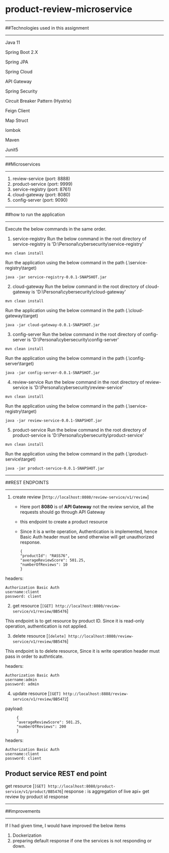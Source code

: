 # product-review-microservice

**********************************************
##Technologies used in this assignment
**********************************************
Java 11

Spring Boot 2.X

Spring JPA

Spring Cloud

API Gateway

Spring Security

Circuit Breaker Pattern (Hystrix)

Feign Client

Map Struct

lombok

Maven

Junit5

***********************************************
##Microservices
***********************************************
1. review-service     (port: 8888)
2. product-service      (port: 9999)
3. service-registry     (port: 8761)
4. cloud-gateway        (port: 8080)
5. config-server        (port: 9090)

**************************************************
##how to run the application 
**************************************************

Execute the below commands in the same order.

1. service-registry
   Run the below command in the root directory of service-registry is 'D:\Personal\cybersecurity\service-registry'

`mvn clean install`

Run the application using the below command in the path (.\service-registry\target)

`java -jar service-registry-0.0.1-SNAPSHOT.jar`

2. cloud-gateway
   Run the below command in the root directory of cloud-gateway is 'D:\Personal\cybersecurity\cloud-gateway'

`mvn clean install`

Run the application using the below command in the path (.\cloud-gateway\target)

`java -jar cloud-gateway-0.0.1-SNAPSHOT.jar`

3. config-server
   Run the below command in the root directory of config-server is 'D:\Personal\cybersecurity\config-server'

`mvn clean install`


Run the application using the below command in the path (.\config-server\target)

`java -jar config-server-0.0.1-SNAPSHOT.jar`

4. review-service
   Run the below command in the root directory of review-service is 'D:\Personal\cybersecurity\review-service'

`mvn clean install`

Run the application using the below command in the path (.\service-registry\target)

`java -jar review-service-0.0.1-SNAPSHOT.jar`

5. product-service
   Run the below command in the root directory of product-service is 'D:\Personal\cybersecurity\product-service'

`mvn clean install`

Run the application using the below command in the path (.\product-service\target)

`java -jar product-service-0.0.1-SNAPSHOT.jar`

************************************************
##REST ENDPOINTS
*************************************************

1. create review [`http://localhost:8080/review-service/v1/review`]    
   - Here port **8080** is of **API Gateway** not the review service, all the requests should go through API Gateway
   - this endpoint to create a product resource
   - Since it is a write operation, Authentication is implemented, hence Basic Auth header must be send otherwise will get unauthorized response.
     
     ```
     {
     "productId": "RASS76",
     "averageReviewScore": 501.25,
     "numberOfReviews": 10
     }
      ```
headers:
   ```
   Authorization Basic Auth
   username:client
   password: client
   ```


2. get resource [`[GET] http://localhost:8080/review-service/v1/review/BB5476`] 

This endpoint is to get resource by product ID. Since it is read-only operation, authentication is not applied.

3. delete resource [`[delete] http://localhost:8080/review-service/v1/review/BB5476`] 

This endpoint is to delete resource, Since it is write operation header must pass in order to authnticate.

headers:
   ```
Authorization Basic Auth
username:admin
password: admin
   ```

4. update resource  [`[GET] http://localhost:8888/review-service/v1/review/BB5472`] 

payload:
```
     {
     "averageReviewScore": 501.25,
     "numberOfReviews": 200
     }
```
headers:
   ```
Authorization Basic Auth
username:client
password: client
   ```

## Product service REST end point

get resource [`[GET] http://localhost:8080/product-service/v1/product/BB5476`]
 response : is aggregation of live api+ get review by product id response



************************************************
##improvements
*************************************************
 If I had given time, I would have improved the below items

1. Dockerization 
2. preparing default response if one the services is not responding or down. 
